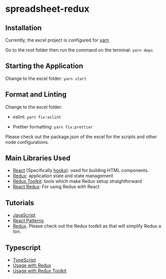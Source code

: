 # spreadsheet-redux

## Installation

Currently, the excel project is configured for [yarn](https://yarnpkg.com/)

Go to the root folder then run the command on the terminal: ```yarn deps```

## Starting the Application

Change to the excel folder: ```yarn start```

## Format and Linting

Change to the excel folder: 

- eslint: ```yarn fix:eslint```

- Prettier formatting: ```yarn fix:prettier```

Please check out the package.json of the excel for the scripts and other node configurations.

## Main Libraries Used

- [React](https://reactjs.org/) (Specifically [hooks](https://reactjs.org/docs/hooks-overview.html)): used for building HTML components. 
- [Redux](https://redux.js.org/): application state and state management
- [Redux Toolkit](https://redux-toolkit.js.org/): tools which make Redux setup straightforward
- [React Redux](https://react-redux.js.org/): For using Redux with React 

## Tutorials

- [JavaScript](https://javascript.info/)
- [React Patterns](https://reactpatterns.com/)
- [Redux](https://egghead.io/courses/getting-started-with-redux). Please check out the Redux toolkit as that will simplify Redux a ton.

## Typescript

- [TypeScript](https://www.typescriptlang.org/)
- [Usage with Redux](https://redux.js.org/recipes/usage-with-typescript)
- [Usage with Redux Toolkit](https://redux-toolkit.js.org/usage/usage-with-typescript)
